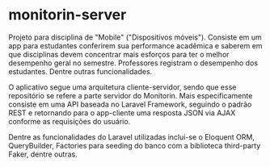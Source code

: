 # monitorin-server

Projeto para disciplina de "Mobile" ("Dispositivos móveis"). Consiste em um app para estudantes conferirem sua performance acadêmica e saberem em que disciplinas devem concentrar mais esforços para ter o melhor desempenho geral no semestre. Professores registram o desempenho dos estudantes. Dentre outras funcionalidades.

O aplicativo segue uma arquitetura cliente-servidor, sendo que esse repositório se refere a parte servidor do Monitorin. Mais especificamente consiste em uma API baseada no Laravel Framework, seguindo o padrão REST e retornando para o app-cliente uma resposta JSON via AJAX conforme as requisições do usuário.

Dentre as funcionalidades do Laravel utilizadas inclui-se o Eloquent ORM, QueryBuilder, Factories para seeding do banco com a biblioteca third-party Faker, dentre outras.
